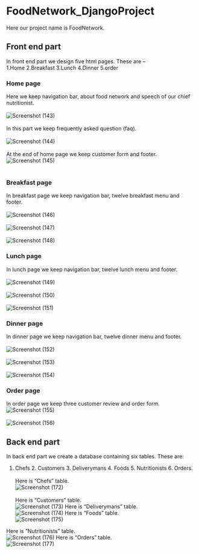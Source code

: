 # FoodNetwork_DjangoProject
Here our project name is FoodNetwork.
## Front end part
In front end part we design five html pages. These are – <br>
1.Home 2.Breakfast 3.Lunch 4.Dinner 5.order

### Home page
Here we keep navigation bar, about food network and speech of our chief nutritionist. <br> <br>
![Screenshot (143)](https://user-images.githubusercontent.com/64780532/140626007-b4edea42-d44b-4172-9541-740e7fac64b6.png)
<br><br>
In this part we keep frequently asked question (faq). <br><br>
![Screenshot (144)](https://user-images.githubusercontent.com/64780532/140626011-62d61f16-cef3-49ef-a497-fade094f8d33.png)
<br><br>
At the end of home page we keep customer form and footer. <br>
![Screenshot (145)](https://user-images.githubusercontent.com/64780532/140626014-ae65da91-b000-4e3e-8c47-2eac4547e2b6.png)
<br>
<br>
### Breakfast page
In breakfast page we keep navigation bar, twelve breakfast menu and footer.
<br><br>
![Screenshot (146)](https://user-images.githubusercontent.com/64780532/140626348-387e7a88-3acc-4f67-a274-ce754dbd8101.png)
<br><br>
![Screenshot (147)](https://user-images.githubusercontent.com/64780532/140626353-faf64231-c0ec-46f1-a6b6-5d62ff610285.png)
<br><br>
![Screenshot (148)](https://user-images.githubusercontent.com/64780532/140626355-7c6e6fa0-1222-4ed7-8080-29997c3b17ba.png)
<br>
### Lunch page
In lunch page we keep navigation bar, twelve lunch menu and footer. <br><br>
![Screenshot (149)](https://user-images.githubusercontent.com/64780532/140626411-6ae95e55-f72c-4069-8b21-f7ab8e58585d.png)
<br> <br>
![Screenshot (150)](https://user-images.githubusercontent.com/64780532/140626414-f2f1448d-964d-4707-82d5-26556da4ae64.png)
<br><br>
![Screenshot (151)](https://user-images.githubusercontent.com/64780532/140626417-2f1f4074-34c5-4aea-b651-2166cebecae2.png)
<br>
### Dinner page
In dinner page we keep navigation bar, twelve dinner menu and footer. <br><br>
![Screenshot (152)](https://user-images.githubusercontent.com/64780532/140626472-4e75b0be-36d2-4b54-8013-c8dd7d5a9817.png)
<br> <br>
![Screenshot (153)](https://user-images.githubusercontent.com/64780532/140626475-b5a18b25-0343-4d83-b916-766d49c5f8c5.png)
<br><br>
![Screenshot (154)](https://user-images.githubusercontent.com/64780532/140626476-565eae7f-43ea-4793-b45f-9ee2f7e0e3bb.png)
<br>
### Order page
In order page we keep three customer review and order form.<br>
![Screenshot (155)](https://user-images.githubusercontent.com/64780532/140626566-dce87764-cf73-45e2-b32b-36131d758d71.png)
<br><br>
![Screenshot (156)](https://user-images.githubusercontent.com/64780532/140626569-af00ae90-45ff-4ba8-b36d-640ef1dc92e3.png)
<br>
## Back end part
In back end part we create a database containing six tables. These are:
1. Chefs 2. Customers 3. Deliverymans 4. Foods 5. Nutritionists 6. Orders. <br> <br>
Here is “Chefs” table. <br>
![Screenshot (172)](https://user-images.githubusercontent.com/64780532/140626629-969fd9d6-b169-4a3d-a49b-3e15304925e1.png) <br><br>
Here is “Customers” table.<br>
![Screenshot (173)](https://user-images.githubusercontent.com/64780532/140626690-4c74f54b-2ae0-4f0e-8928-c6e1db8e203d.png) 
Here is “Deliverymans” table.<br>
![Screenshot (174)](https://user-images.githubusercontent.com/64780532/140626716-dde7682a-c3d7-4157-8a32-42b95655cb87.png)
Here is “Foods” table. <br>
![Screenshot (175)](https://user-images.githubusercontent.com/64780532/140626722-321ce1c0-ceff-4923-a362-a5f1253c92d2.png) <br>

Here is “Nutritionists” table. <br>
![Screenshot (176)](https://user-images.githubusercontent.com/64780532/140626735-c945eb15-9f65-4457-ab68-dca161266313.png)
Here is “Orders” table. <br>
![Screenshot (177)](https://user-images.githubusercontent.com/64780532/140626740-d8eb1315-19a2-4195-af18-25daf61493a0.png) <br>
